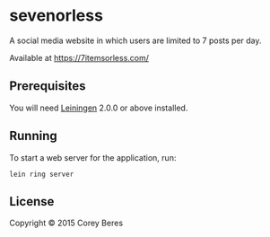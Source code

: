 # sevenorless

A social media website in which users are limited to 7 posts per day.

Available at https://7itemsorless.com/

## Prerequisites

You will need [Leiningen][] 2.0.0 or above installed.

[leiningen]: https://github.com/technomancy/leiningen

## Running

To start a web server for the application, run:

    lein ring server

## License

Copyright © 2015 Corey Beres
